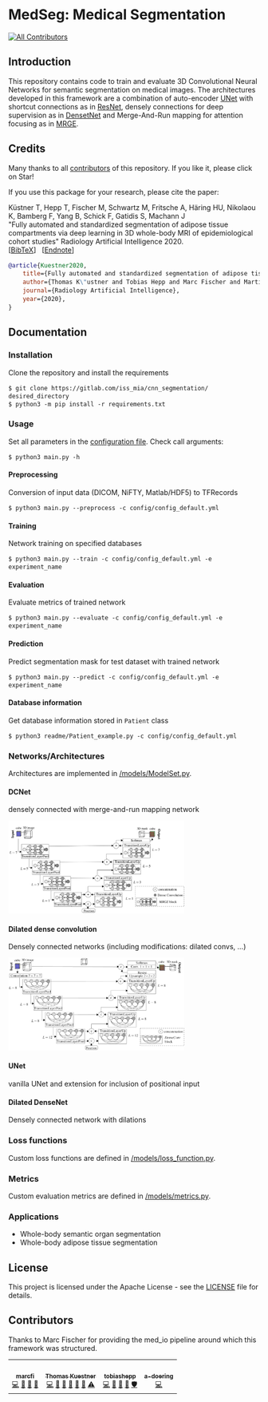 # MedSeg: Medical Segmentation
<!-- ALL-CONTRIBUTORS-BADGE:START - Do not remove or modify this section -->
[![All Contributors](https://img.shields.io/badge/all_contributors-4-orange.svg?style=flat-square)](#contributors-)
<!-- ALL-CONTRIBUTORS-BADGE:END -->

## Introduction
This repository contains code to train and evaluate 3D Convolutional Neural Networks for semantic segmentation on medical images.
The architectures developed in this framework are a combination of auto-encoder [UNet](https://arxiv.org/abs/1505.04597) with shortcut connections as in [ResNet](https://arxiv.org/abs/1512.03385), densely connections for deep supervision as in [DensetNet](https://arxiv.org/abs/1608.06993) and Merge-And-Run mapping for attention focusing as in [MRGE](https://arxiv.org/abs/1611.07718).

## Credits
Many thanks to all [contributors](##Contributors) of this repository. If you like it, please click on Star!<br/>

If you use this package for your research, please cite the paper:<br/>

Küstner T, Hepp T, Fischer M, Schwartz M, Fritsche A, Häring HU, Nikolaou K, Bamberg F, Yang B, Schick F, Gatidis S, Machann J <br/>
"Fully automated and standardized segmentation of adipose tissue compartments via deep learning in 3D whole-body MRI of epidemiological cohort studies" Radiology Artificial Intelligence 2020.<br/>
[[BibTeX](readme/kuestner_ryai2020.bib)]&nbsp;&nbsp;&nbsp;[[Endnote](readme/kuestner_ryai2020.ris)] 

```bibtex
@article{Kuestner2020,
    title={Fully automated and standardized segmentation of adipose tissue compartments via deep learning in 3D whole-body MRI of epidemiological cohort studies},
    author={Thomas K\"ustner and Tobias Hepp and Marc Fischer and Martin Schwartz and Andreas Fritsche and Hans-Ulrich Häring and Konstantin Nikolaou and Fabian Bamberg and Bin Yang and Fritz Schick and Sergios Gatidis and J\"urgen Machann},
    journal={Radiology Artificial Intelligence},
    year={2020},
}
```

## Documentation

### Installation
Clone the repository and install the requirements
```shell
$ git clone https://gitlab.com/iss_mia/cnn_segmentation/ desired_directory
$ python3 -m pip install -r requirements.txt
```

### Usage
Set all parameters in the [configuration file](./config/config_default.yaml). Check call arguments:
```shell
$ python3 main.py -h 
```

#### Preprocessing
Conversion of input data (DICOM, NiFTY, Matlab/HDF5) to TFRecords
```shell
$ python3 main.py --preprocess -c config/config_default.yml
```

#### Training
Network training on specified databases
```shell
$ python3 main.py --train -c config/config_default.yml -e experiment_name
```

#### Evaluation
Evaluate metrics of trained network
```shell
$ python3 main.py --evaluate -c config/config_default.yml -e experiment_name
```

#### Prediction
Predict segmentation mask for test dataset with trained network
```shell
$ python3 main.py --predict -c config/config_default.yml -e experiment_name
```

#### Database information
Get database information stored in `Patient` class
```shell
$ python3 readme/Patient_example.py -c config/config_default.yml
```

### Networks/Architectures 
Architectures are implemented in [/models/ModelSet.py](./models/ModelSet.py).

#### DCNet
densely connected with merge-and-run mapping network

<img src=readme/MRGE.png width="70%"></img>

#### Dilated dense convolution
Densely connected networks (including modifications: dilated convs, ...)

<img src=readme/dilatedDense.png width="70%"></img>

#### UNet
vanilla UNet and extension for inclusion of positional input

#### Dilated DenseNet
Densely connected network with dilations

### Loss functions
Custom loss functions are defined in [/models/loss_function.py](./models/loss_function.py).

### Metrics
Custom evaluation metrics are defined in [/models/metrics.py](./models/metrics.py).

### Applications
- Whole-body semantic organ segmentation
- Whole-body adipose tissue segmentation

## License
This project is licensed under the Apache License - see the [LICENSE](LICENSE) file for details.

## Contributors 
Thanks to Marc Fischer for providing the med_io pipeline around which this framework was structured.  

<!-- ALL-CONTRIBUTORS-LIST:START - Do not remove or modify this section -->
<!-- prettier-ignore-start -->
<!-- markdownlint-disable -->
<table>
  <tr>
    <td align="center"><a href="https://github.com/marcfi"><img src="https://avatars2.githubusercontent.com/u/48595245?v=4" width="100px;" alt=""/><br /><sub><b>marcfi</b></sub></a><br /><a href="https://github.com/lab-midas/med_segmentation/commits?author=marcfi" title="Code">💻</a> <a href="#ideas-marcfi" title="Ideas, Planning, & Feedback">🤔</a> <a href="#maintenance-marcfi" title="Maintenance">🚧</a> <a href="#tool-marcfi" title="Tools">🔧</a></td>
    <td align="center"><a href="https://sites.google.com/site/kspaceastronauts"><img src="https://avatars1.githubusercontent.com/u/15344655?v=4" width="100px;" alt=""/><br /><sub><b>Thomas Kuestner</b></sub></a><br /><a href="https://github.com/lab-midas/med_segmentation/commits?author=thomaskuestner" title="Code">💻</a> <a href="#ideas-thomaskuestner" title="Ideas, Planning, & Feedback">🤔</a> <a href="#maintenance-thomaskuestner" title="Maintenance">🚧</a> <a href="#projectManagement-thomaskuestner" title="Project Management">📆</a> <a href="https://github.com/lab-midas/med_segmentation/commits?author=thomaskuestner" title="Documentation">📖</a> <a href="https://github.com/lab-midas/med_segmentation/pulls?q=is%3Apr+reviewed-by%3Athomaskuestner" title="Reviewed Pull Requests">👀</a> <a href="https://github.com/lab-midas/med_segmentation/commits?author=thomaskuestner" title="Tests">⚠️</a></td>
    <td align="center"><a href="https://www.is.mpg.de/de/people/thepp"><img src="https://avatars1.githubusercontent.com/u/30172495?v=4" width="100px;" alt=""/><br /><sub><b>tobiashepp</b></sub></a><br /><a href="https://github.com/lab-midas/med_segmentation/commits?author=tobiashepp" title="Code">💻</a> <a href="#ideas-tobiashepp" title="Ideas, Planning, & Feedback">🤔</a> <a href="#maintenance-tobiashepp" title="Maintenance">🚧</a> <a href="#tool-tobiashepp" title="Tools">🔧</a> <a href="#security-tobiashepp" title="Security">🛡️</a></td>
    <td align="center"><a href="https://github.com/a-doering"><img src="https://avatars1.githubusercontent.com/u/35858164?v=4" width="100px;" alt=""/><br /><sub><b>a-doering</b></sub></a><br /><a href="https://github.com/lab-midas/med_segmentation/commits?author=a-doering" title="Code">💻</a></td>
  </tr>
</table>

<!-- markdownlint-enable -->
<!-- prettier-ignore-end -->
<!-- ALL-CONTRIBUTORS-LIST:END -->
